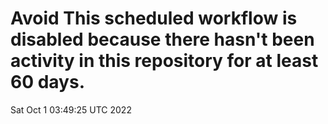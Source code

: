 # Avoid This scheduled workflow is disabled because there hasn't been activity in this repository for at least 60 days.
Sat Oct  1 03:49:25 UTC 2022
